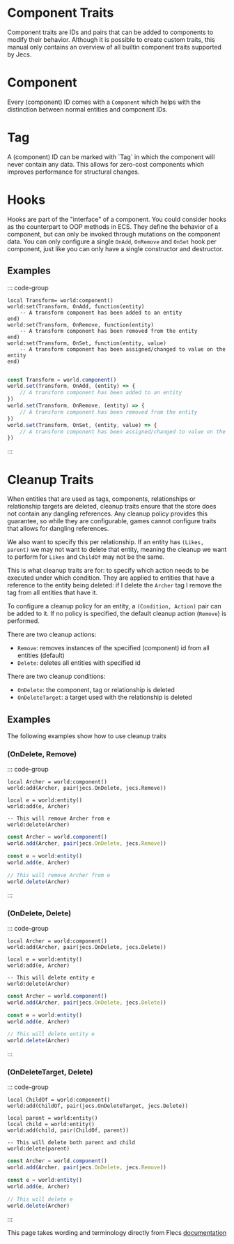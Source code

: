 # Component Traits
Component traits are IDs and pairs that can be added to components to modify their behavior. Although it is possible to create custom traits, this manual only contains an overview of all builtin component traits supported by Jecs.

# Component
Every (component) ID comes with a `Component` which helps with the distinction between normal entities and component IDs.

# Tag
A (component) ID can be marked with `Tag´ in which the component will never contain any data. This allows for zero-cost components which improves performance for structural changes.

# Hooks
Hooks are part of the "interface" of a component. You could consider hooks as the counterpart to OOP methods in ECS. They define the behavior of a component, but can only be invoked through mutations on the component data. You can only configure a single `OnAdd`, `OnRemove` and `OnSet` hook per component, just like you can only have a single constructor and destructor.

## Examples
::: code-group

```luau [luau]
local Transform= world:component()
world:set(Transform, OnAdd, function(entity)
    -- A transform component has been added to an entity
end)
world:set(Transform, OnRemove, function(entity)
    -- A transform component has been removed from the entity
end)
world:set(Transform, OnSet, function(entity, value)
    -- A transform component has been assigned/changed to value on the entity
end)
```

```typescript [typescript]

const Transform = world.component()
world.set(Transform, OnAdd, (entity) => {
    // A transform component has been added to an entity
})
world.set(Transform, OnRemove, (entity) => {
    // A transform component has been removed from the entity
})
world.set(Transform, OnSet, (entity, value) => {
    // A transform component has been assigned/changed to value on the entity
})

```

:::

# Cleanup Traits
When entities that are used as tags, components, relationships or relationship targets are deleted, cleanup traits ensure that the store does not contain any dangling references. Any cleanup policy provides this guarantee, so while they are configurable, games cannot configure traits that allows for dangling references.

We also want to specify this per relationship. If an entity has `(Likes, parent)` we may not want to delete that entity, meaning the cleanup we want to perform for `Likes` and `ChildOf` may not be the same.

This is what cleanup traits are for: to specify which action needs to be executed under which condition. They are applied to entities that have a reference to the entity being deleted: if I delete the `Archer` tag I remove the tag from all entities that have it.

To configure a cleanup policy for an entity, a `(Condition, Action)` pair can be added to it. If no policy is specified, the default cleanup action (`Remove`) is performed.

There are two cleanup actions:

- `Remove`: removes instances of the specified (component) id from all entities (default)
- `Delete`: deletes all entities with specified id

There are two cleanup conditions:

- `OnDelete`: the component, tag or relationship is deleted
- `OnDeleteTarget`: a target used with the relationship is deleted

## Examples
The following examples show how to use cleanup traits

### (OnDelete, Remove)
::: code-group

```luau [luau]
local Archer = world:component()
world:add(Archer, pair(jecs.OnDelete, jecs.Remove))

local e = world:entity()
world:add(e, Archer)

-- This will remove Archer from e
world:delete(Archer)
```

```typescript [typescript]
const Archer = world.component()
world.add(Archer, pair(jecs.OnDelete, jecs.Remove))

const e = world:entity()
world.add(e, Archer)

// This will remove Archer from e
world.delete(Archer)
```

:::

### (OnDelete, Delete)
::: code-group

```luau [luau]
local Archer = world:component()
world:add(Archer, pair(jecs.OnDelete, jecs.Delete))

local e = world:entity()
world:add(e, Archer)

-- This will delete entity e
world:delete(Archer)
```

```typescript [typescript]
const Archer = world.component()
world.add(Archer, pair(jecs.OnDelete, jecs.Delete))

const e = world:entity()
world.add(e, Archer)

// This will delete entity e
world.delete(Archer)
```

:::

### (OnDeleteTarget, Delete)
::: code-group

```luau [luau]
local ChildOf = world:component()
world:add(ChildOf, pair(jecs.OnDeleteTarget, jecs.Delete))

local parent = world:entity()
local child = world:entity()
world:add(child, pair(ChildOf, parent))

-- This will delete both parent and child
world:delete(parent)
```

```typescript [typescript]
const Archer = world.component()
world.add(Archer, pair(jecs.OnDelete, jecs.Remove))

const e = world:entity()
world.add(e, Archer)

// This will delete e
world.delete(Archer)
```

:::

This page takes wording and terminology directly from Flecs [documentation](https://www.flecs.dev/flecs/md_docs_2ComponentTraits.html)
